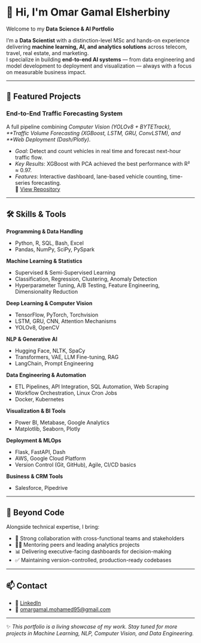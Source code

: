 # 👋 Hi, I'm Omar Gamal Elsherbiny  

Welcome to my **Data Science & AI Portfolio** 

I’m a **Data Scientist** with a distinction-level MSc and hands-on experience delivering **machine learning, AI, and analytics solutions** across telecom, travel, real estate, and marketing.  
I specialize in building **end-to-end AI systems** — from data engineering and model development to deployment and visualization — always with a focus on measurable business impact.  

---

## 🚀 Featured Projects

### End-to-End Traffic Forecasting System  
A full pipeline combining *Computer Vision (YOLOv8 + BYTETrack), **Traffic Volume Forecasting (XGBoost, LSTM, GRU, ConvLSTM), and **Web Deployment (Dash/Plotly)*.  
- *Goal*: Detect and count vehicles in real time and forecast next-hour traffic flow.  
- *Key Results*: XGBoost with PCA achieved the best performance with R² ≈ 0.97.  
- *Features*: Interactive dashboard, lane-based vehicle counting, time-series forecasting.  
🔗 [View Repository](https://github.com/3omar95/end-to-end-traffic-analytics)

---

## 🛠 Skills & Tools  

**Programming & Data Handling**  
- Python, R, SQL, Bash, Excel  
- Pandas, NumPy, SciPy, PySpark  

**Machine Learning & Statistics**  
- Supervised & Semi-Supervised Learning  
- Classification, Regression, Clustering, Anomaly Detection  
- Hyperparameter Tuning, A/B Testing, Feature Engineering, Dimensionality Reduction  

**Deep Learning & Computer Vision**  
- TensorFlow, PyTorch, Torchvision  
- LSTM, GRU, CNN, Attention Mechanisms  
- YOLOv8, OpenCV  

**NLP & Generative AI**  
- Hugging Face, NLTK, SpaCy  
- Transformers, VAE, LLM Fine-tuning, RAG  
- LangChain, Prompt Engineering  

**Data Engineering & Automation**  
- ETL Pipelines, API Integration, SQL Automation, Web Scraping  
- Workflow Orchestration, Linux Cron Jobs  
- Docker, Kubernetes  

**Visualization & BI Tools**  
- Power BI, Metabase, Google Analytics  
- Matplotlib, Seaborn, Plotly  

**Deployment & MLOps**  
- Flask, FastAPI, Dash  
- AWS, Google Cloud Platform  
- Version Control (Git, GitHub), Agile, CI/CD basics  

**Business & CRM Tools**  
- Salesforce, Pipedrive  

---

## 🌟 Beyond Code  

Alongside technical expertise, I bring:  
- 🤝 Strong collaboration with cross-functional teams and stakeholders  
- 🧑‍🏫 Mentoring peers and leading analytics projects  
- 📊 Delivering executive-facing dashboards for decision-making  
- ✅ Maintaining version-controlled, production-ready codebases  

---

## 📫 Contact  

- 💼 [LinkedIn](https://www.linkedin.com/in/omar-gamal-elsherbiny-480a192b3)  
- 📧 omargamal.mohamed95@gmail.com  

---

✨ *This portfolio is a living showcase of my work. Stay tuned for more projects in Machine Learning, NLP, Computer Vision, and Data Engineering.*  

